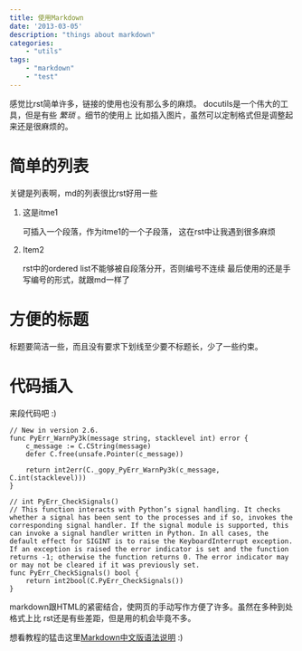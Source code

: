 ```yaml
---
title: 使用Markdown
date: '2013-03-05'
description: "things about markdown"
categories:
    - "utils"
tags:
    - "markdown"
    - "test"
---
```


感觉比rst简单许多，链接的使用也没有那么多的麻烦。 
docutils是一个伟大的工具，但是有些 *繁琐* 。细节的使用上
比如插入图片，虽然可以定制格式但是调整起来还是很麻烦的。 <!--more-->

# 简单的列表

关键是列表啊，md的列表很比rst好用一些

1. 这是itme1

    可插入一个段落，作为itme1的一个子段落，
    这在rst中让我遇到很多麻烦

2. Item2

    rst中的ordered list不能够被自段落分开，否则编号不连续
    最后使用的还是手写编号的形式，就跟md一样了

# 方便的标题

标题要简洁一些，而且没有要求下划线至少要不标题长，少了一些约束。

# 代码插入

来段代码吧 :)

    // New in version 2.6.
    func PyErr_WarnPy3k(message string, stacklevel int) error {
        c_message := C.CString(message)
        defer C.free(unsafe.Pointer(c_message))

        return int2err(C._gopy_PyErr_WarnPy3k(c_message, C.int(stacklevel)))
    }

    // int PyErr_CheckSignals()
    // This function interacts with Python’s signal handling. It checks whether a signal has been sent to the processes and if so, invokes the corresponding signal handler. If the signal module is supported, this can invoke a signal handler written in Python. In all cases, the default effect for SIGINT is to raise the KeyboardInterrupt exception. If an exception is raised the error indicator is set and the function returns -1; otherwise the function returns 0. The error indicator may or may not be cleared if it was previously set.
    func PyErr_CheckSignals() bool {
        return int2bool(C.PyErr_CheckSignals())
    }

markdown跟HTML的紧密结合，使网页的手动写作方便了许多。虽然在多种到处格式上比
rst还是有些差距，但是用的机会毕竟不多。

想看教程的猛击这里[Markdown中文版语法说明](http://wowubuntu.com/markdown/) :)


